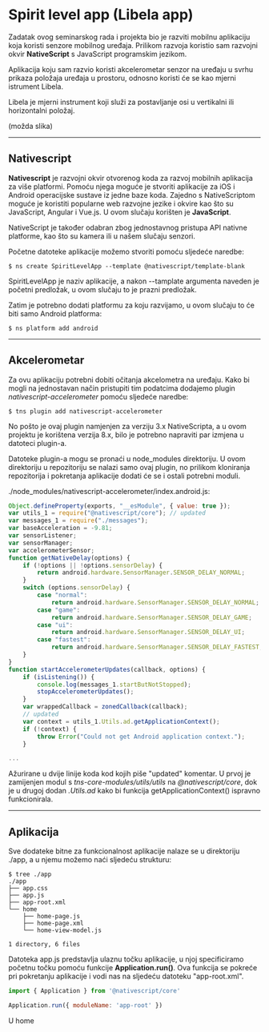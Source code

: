 # Spirit level app (Libela app)

Zadatak ovog seminarskog rada i projekta bio je razviti mobilnu aplikaciju koja koristi senzore mobilnog uređaja. Prilikom razvoja koristio sam razvojni okvir **NativeScript** s JavaScript programskim jezikom. 

Aplikacija koju sam razvio koristi akcelerometar senzor na uređaju u svrhu prikaza položaja uređaja u prostoru, odnosno koristi će se kao mjerni istrument Libela.

Libela je mjerni instrument koji služi za postavljanje osi u vertikalni ili horizontalni položaj. 

(možda slika)

---

## Nativescript

**Nativescript** je razvojni okvir otvorenog koda za razvoj mobilnih aplikacija za više platformi. Pomoću njega moguće je stvoriti aplikacije za iOS i Android operacijske sustave iz jedne baze koda. Zajedno s NativeScriptom moguće je koristiti popularne web razvojne jezike i okvire kao što su JavaScript, Angular i Vue.js. U ovom slučaju korišten je **JavaScript**. 

NativeScript je također odabran zbog jednostavnog pristupa API nativne platforme, kao što su kamera ili u našem slučaju senzori. 

Početne datoteke aplikacije možemo stvoriti pomoću sljedeće naredbe:

```
$ ns create SpiritLevelApp --template @nativescript/template-blank
```

SpiritLevelApp je naziv aplikacije, a nakon --tamplate argumenta naveden je početni predložak, u ovom slučaju to je prazni predložak.


Zatim je potrebno dodati platformu za koju razvijamo, u ovom slučaju to će biti samo Android platforma:
```
$ ns platform add android
```

---

## Akcelerometar

Za ovu aplikaciju potrebni dobiti očitanja akcelometra na uređaju. Kako bi mogli na jednostavan način pristupiti tim podatcima dodajemo plugin *nativescript-accelerometer* pomoću sljedeće naredbe:

```
$ tns plugin add nativescript-accelerometer
```
 
 No pošto je ovaj plugin namjenjen za verziju 3.x NativeScripta, a u ovom projektu je korištena verzija 8.x, bilo je potrebno napraviti par izmjena u datoteci plugin-a. 

 Datoteke plugin-a mogu se pronaći u node_modules direktoriju. U ovom direktoriju u repozitoriju se nalazi samo ovaj plugin, no prilikom kloniranja repozitorija i pokretanja aplikacije dodati će se i ostali potrebni moduli.

./node_modules/nativescript-accelerometer/index.android.js:

```js
Object.defineProperty(exports, "__esModule", { value: true });
var utils_1 = require("@nativescript/core"); // updated
var messages_1 = require("./messages");
var baseAcceleration = -9.81;
var sensorListener;
var sensorManager;
var accelerometerSensor;
function getNativeDelay(options) {
    if (!options || !options.sensorDelay) {
        return android.hardware.SensorManager.SENSOR_DELAY_NORMAL;
    }
    switch (options.sensorDelay) {
        case "normal":
            return android.hardware.SensorManager.SENSOR_DELAY_NORMAL;
        case "game":
            return android.hardware.SensorManager.SENSOR_DELAY_GAME;
        case "ui":
            return android.hardware.SensorManager.SENSOR_DELAY_UI;
        case "fastest":
            return android.hardware.SensorManager.SENSOR_DELAY_FASTEST;
    }
}
function startAccelerometerUpdates(callback, options) {
    if (isListening()) {
        console.log(messages_1.startButNotStopped);
        stopAccelerometerUpdates();
    }
    var wrappedCallback = zonedCallback(callback);
    // updated
    var context = utils_1.Utils.ad.getApplicationContext();
    if (!context) {
        throw Error("Could not get Android application context.");
    }

...
```

Ažurirane u dvije linije koda kod kojih piše "updated" komentar. U prvoj je zamijenjen modul s *tns-core-modules/utils/utils* na *@nativescript/core*, dok je u drugoj dodan *.Utils.ad* kako bi funkcija getApplicationContext() ispravno funkcionirala.

---

## Aplikacija

Sve dodateke bitne za funkcionalnost aplikacije nalaze se u direktoriju ./app, a u njemu možemo naći sljedeću strukturu:
```
$ tree ./app
./app
├── app.css
├── app.js
├── app-root.xml
└── home
    ├── home-page.js
    ├── home-page.xml
    └── home-view-model.js

1 directory, 6 files
```

Datoteka app.js predstavlja ulaznu točku aplikacije, u njoj specificiramo početnu točku pomoću funkcije **Application.run()**. Ova funkcija se pokreće pri pokretanju aplikacije i vodi nas na sljedeću datoteku "app-root.xml".

```js
import { Application } from '@nativescript/core'

Application.run({ moduleName: 'app-root' })
```

U home 
